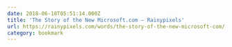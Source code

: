 ```yaml
---
date: 2018-06-18T05:51:14.000Z
title: 'The Story of the New Microsoft.com — Rainypixels'
url: https://rainypixels.com/words/the-story-of-the-new-microsoft-com/
category: bookmark
---
```


